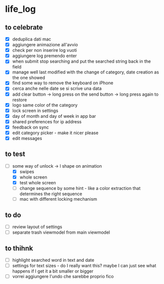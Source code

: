 # life_log

## to celebrate

* [x] deduplica dati mac
* [x] aggiungere animazione all'avvio
* [x] check per non inserire log vuoti
* [x] aggiungere log premendo enter
* [x] when submit stop searching and put the searched string back in the field
* [x] manage well last modified with the change of category, date creation as the one showed
* [x] find some way to remove the keyboard on iPhone
* [x] cerca anche nelle date se si scrive una data
* [x] add clear button -> long press on the send button -> long press again to restore
* [x] logo same color of the category
* [x] lock screen in settings
* [x] day of month and day of week in app bar
* [x] shared preferences for ip address
* [x] feedback on sync
* [x] edit category picker - make it nicer please
* [x] edit messages

## to test

* [ ] some way of unlock -> l shape on animation
  * [x] swipes
  * [x] whole screen
  * [x] test whole screen
  * [ ] change sequence by some hint - like a color extraction that determines the right sequence
  * [ ] mac with different locking mechanism

## to do

* [ ] review layout of settings
* [ ] separate trash viewmodel from main viewmodel

## to thihnk

* [ ] highlight searched word in text and date
* [ ] settings for text sizes - do I really want this? maybe I can just see what happens if I get it a bit smaller or bigger
* [ ] vorrei aggiungere l'undo che sarebbe proprio fico
